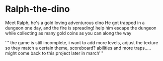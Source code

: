 # Ralph-the-dino
Meet Ralph, he's a gold loving adventurous dino
He got trapped in a dungeon one day, and the fire is spreading! help him escape the dungeon while collecting as many gold coins as you can along the way

''' the game is still incomplete, i want to add more levels, adjust the texture so they match a certain theme, scoreboard? abilities and more traps..... might come back to this project later in march'''

